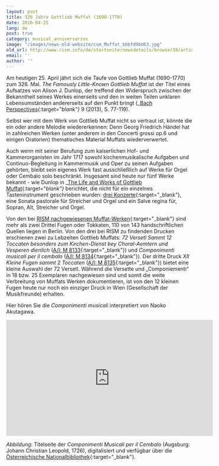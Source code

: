 ```yaml
---
layout: post
title: 326 Jahre Gottlieb Muffat (1690-1770)
date: 2016-04-25
lang: de
post: true
category: musical_anniversaries
image: "/images/news-old-website/csm_Muffat_bbbfd9bd63.jpg"
old_url: http://www.rism.info/de/startseite/newsdetails/browse/38/article/64/326-years-of-gottlieb-muffat-1690-1770.html
email: ''
author: ''
---
```


Am heutigen 25. April jährt sich die Taufe von Gottlieb Muffat (1690-1770) zum 326. Mal. _The Famously Little-Known Gottlieb Muffat_ ist der Titel eines Aufsatzes von Alison J. Dunlop, der treffend den Widerspruch zwischen der Bekanntheit seines Werkes einerseits und den in weiten Teilen unklaren Lebensumständen andererseits auf den Punkt bringt (_[Bach Perspectives](http://www.jstor.org/stable/10.5406/j.ctt3fh4gn){:target="_blank"}_ 9 (2013), S. 77-119).

Selbst wer mit dem Werk von Gottlieb Muffat nicht so vertraut ist, könnte die ein oder andere Melodie wiedererkennen: Denn Georg Friedrich Händel hat in zahlreichen Werken (unter anderem in den Concerti grossi op.6 und einigen Oratorien) thematisches Material Muffats wiederverwertet.

Auch wenn mit seiner Berufung zum kaiserlichen Hof- und Kammerorganisten im Jahr 1717 sowohl kirchenmusikalische Aufgaben und Continuo-Begleitung in Kammermusik und Oper zu seinen Aufgaben gehörten, bleibt sein eigenes Werk fast ausschließlich auf Werke für Orgel oder Cembalo solo beschränkt. Insgesamt sind heute nur fünf Werke bekannt - wie Dunlop in _[The Life and Works of Gottlieb Muffat](http://www.hollitzer.at/de/programm/produktdetail/produkt/the-life-and-works-of-gottlieb-muffat-1690-1770/backPID/uebersicht.html){:target="_blank"}_ berichtet, die nicht für ein einzelnes Tasteninstrument geschrieben wurden: [drei Konzerte](https://opac.rism.info/search?View=rism&author=muffat&q=concertos){:target="_blank"}, eine Sonata pastorale für Streicher und Orgel und ein Salve regina für, Sopran, Alt, Streicher und Orgel.

Von den bei [RISM nachgewiesenen Muffat-Werken](https://opac.rism.info/search?View=rism&author=gottlieb+muffat){:target="_blank"} sind mehr als zwei Drittel Fugen oder Tokkaten, 110 von 143 handschriftlichen Quellen liegen in Berlin. Von den drei bei RISM zu findenden Drucken erschienen zwei zu Lebzeiten Gottlieb Muffats: _72 Versetl Sammt 12 Toccaten besonders zum Kirchen-Dienst bey Choral-Aemtern und Vesperen dienlich_ ([A/I: M 8133](https://opac.rism.info/search?id=00000990046456){:target="_blank"}) und _Componimenti musicali per il cembalo_ ([A/I: M 8134](https://opac.rism.info/search?id=00000990046457){:target="_blank"}). Der dritte Druck _XII Kleine Fugen sammt 2 Toccaten_ ([A/I: M 8135](https://opac.rism.info/search?id=00000990046458){:target="_blank"}) bietet eine kleine Auswahl der 72 Versetl. Während die Versette und „Componiementi“ in 18 bzw. 25 Exemplaren nachgewiesen sind und somit die weite Verbreitung von Muffats Werken dokumentieren, ist von den 12 kleinen Fugen heute nur noch ein einziger Druck in Wien (Gesellschaft der Musikfreunde) erhalten.

Hier hören Sie die _Componimenti musicali_ interpretiert von Naoko Akutagawa.
<iframe width="560" height="315" src="https://www.youtube.com/embed/EtAChAEIXDk" title="YouTube video player" frameborder="0" allow="accelerometer; autoplay; clipboard-write; encrypted-media; gyroscope; picture-in-picture" allowfullscreen></iframe>


_Abbildung_: Titelseite der _Componimenti Musicali per il Cembalo_ (Augsburg: Johann Christian Leopold, 1726), digitalisiert und verfügbar über die [Österreichische Nationalbibliothek](http://data.onb.ac.at/rec/AC09199618){:target="_blank"}.
